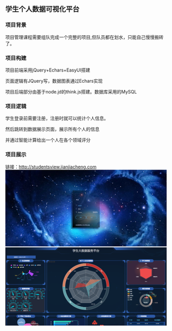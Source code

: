## 学生个人数据可视化平台
### 项目背景
项目管理课程需要组队完成一个完整的项目,但队员都在划水，只能自己慢慢搬砖了。
### 项目构建
项目前端采用jQuery+Echars+EasyUI搭建 

页面逻辑有JQuery写，数据图表通过Echars实现 

项目后端部分由基于node.jd的think.js搭建。数据库采用的MySQL
### 项目逻辑
学生登录前需要注册，注册时就可以统计个人信息。 

然后跳转到数据展示页面，展示所有个人的信息 

并通过智能计算给出一个人在各个领域评分

### 项目展示
链接：http://studentsview.jianjiacheng.com
![](1.png)
![](2.png)


